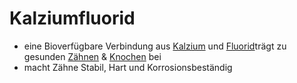 # Kalziumfluorid
- eine Bioverfügbare Verbindung aus [Kalzium](../Datenbank_Elemente_Des_Periodensystems/Kalzium.md) und [Fluorid](../Datenbank_Elemente_Des_Periodensystems/Fluorid.md)trägt zu gesunden  [Zähnen](../../Menschlicher_Körper/Zähne/Zähne.md) & [Knochen](../../Menschlicher_Körper/Knochen.md) bei
- macht Zähne Stabil, Hart und Korrosionsbeständig